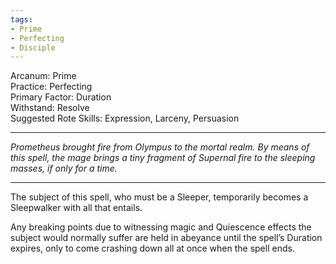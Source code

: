 ```yaml
---
tags:
- Prime
- Perfecting
- Disciple
---
```


Arcanum: Prime\
Practice: Perfecting\
Primary Factor: Duration\
Withstand: Resolve\
Suggested Rote Skills: Expression, Larceny, Persuasion

---

_Prometheus brought fire from Olympus to the mortal realm. By means of this spell, the mage brings a tiny fragment of Supernal fire to the sleeping masses, if only for a time._

---

The subject of this spell, who must be a Sleeper, temporarily becomes a Sleepwalker with all that entails.

Any breaking points due to witnessing magic and Quiescence effects the subject would normally suffer are held in abeyance until the spell’s Duration expires, only to come crashing down all at once when the spell ends.